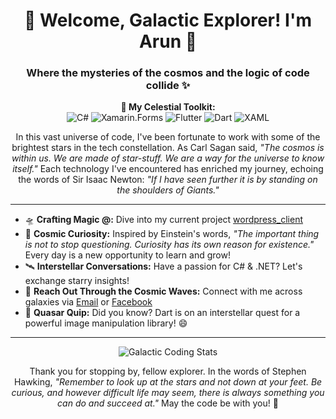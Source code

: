 <h1 align="center">🌌 Welcome, Galactic Explorer! I'm Arun 🚀</h1>

<h3 align="center">Where the mysteries of the cosmos and the logic of code collide ✨</h3>

<p align="center">
  <b>🔭 My Celestial Toolkit:</b><br>
  <img alt="C#" src="https://img.icons8.com/color/48/000000/c-sharp-logo.png" />
  <img alt="Xamarin.Forms" src="https://img.icons8.com/color/48/000000/xamarin.png" />
  <img alt="Flutter" src="https://img.icons8.com/color/48/000000/flutter.png" />
  <img alt="Dart" src="https://img.icons8.com/color/48/000000/dart.png" />
  <img alt="XAML" src="https://img.icons8.com/color/48/000000/xaml.png" />
</p>

<p align="center">In this vast universe of code, I've been fortunate to work with some of the brightest stars in the tech constellation. As Carl Sagan said, <i>"The cosmos is within us. We are made of star-stuff. We are a way for the universe to know itself."</i> Each technology I've encountered has enriched my journey, echoing the words of Sir Isaac Newton: <i>"If I have seen further it is by standing on the shoulders of Giants."</i></p>

---

- 🛸 **Crafting Magic @:** Dive into my current project [wordpress_client](https://github.com/ArunPrakashG/wordpress_client)
- 🌠 **Cosmic Curiosity:** Inspired by Einstein's words, <i>"The important thing is not to stop questioning. Curiosity has its own reason for existence."</i> Every day is a new opportunity to learn and grow!
- 🛰 **Interstellar Conversations:** Have a passion for C# & .NET? Let's exchange starry insights!
- 📡 **Reach Out Through the Cosmic Waves:** Connect with me across galaxies via [Email](mailto:arun.prakash.456789@gmail.com) or [Facebook](https://www.facebook.com/arunprakash.i/)
- 💫 **Quasar Quip:** Did you know? Dart is on an interstellar quest for a powerful image manipulation library! 😄

---

<p align="center">
  <img src="https://github-readme-stats.vercel.app/api/wakatime?username=ArunPrakashG&layout=compact" alt="Galactic Coding Stats">
</p>

<p align="center">Thank you for stopping by, fellow explorer. In the words of Stephen Hawking, <i>"Remember to look up at the stars and not down at your feet. Be curious, and however difficult life may seem, there is always something you can do and succeed at."</i> May the code be with you! 🌠</p>
